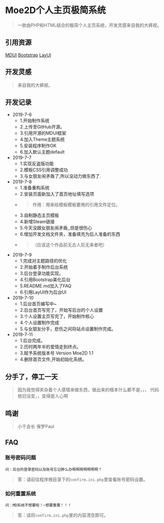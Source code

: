 # Moe2D个人主页极简系统 #
> 一款由PHP和HTML结合的极简个人主页系统，开发灵感来自我的大裤衩。

## 引用资源 ##
[MDUI](https://www.mdui.org "MDUI")
[Bootstrap](https://www.bootcss.com/ "Bootstrap")
[LayUI](https://www.layui.com/ "LayUI")

## 开发灵感 ##
> 来自我的大裤衩。

## 开发记录 ##

+ 2019-7-6
    + 1.开始制作系统
    + 2.上传至GitHub开源。
    + 3.引用开源的MDUI框架
    + 4.加入Theme主题系统
    + 5.安装程序制作OK
    + 6.加入默认主题default
+ 2019-7-7
    + 1.实现反盗版功能
    + 2.模板CSS引用调整成功
    + 3.与女朋友闹矛盾了,所以没动力做东西了.
+ 2019-7-8
    + 1.准备重构系统
    + 2.安装页面新加入了首页地址填写选项
    + >作用：用来给模板模板要用的引用文件定位。
    + 3.自制静态主页模板
    + 4.新增Steam链接
    + 5.今天没跟女朋友闹矛盾,,但是很伤心
    + 6.增加开发文档文件夹，准备填充为后人准备的东西
    + >（应该这个作品前无古人后无来者吧）
+ 2019-7-9
    + 1.完成对主题路径的优化
    + 2.开始着手制作后台系统
    + 3.后台登录功能实现。
    + 4.引用Bootstrap美化后台
    + 5.README.md加入了FAQ
    + 6.引用LayUI作为后台UI
+ 2019-7-10
    + 1.后台首页编写中~
    + 2.后台首页写完了，开始写后台的个人设置
    + 3.个人设置主页写完了，开始制作核心
    + 4.个人设置制作完成
    + 5.与女朋友分手，悲伤之间将站点设置制作完成。
+ 2019-7-11
    + 1.后台完成。
    + 2.历时两年半的爱情走到终点。
    + 3.赋予系统版本号 Version Moe2D 1.1
    + 4.删除首页文件,开始初始化系统。

## 分手了，停工一天 ##
> 因为我觉得夹杂着个人感情来做东西，做出来的根本什么都不是，，，
> 代码依旧没变，，变得是人心啊

## 鸣谢 ##
> 小千会长   保罗Paul



## FAQ ##

### 账号密码问题 ###

    问：后台的登录密码以及账号忘记肿么办啊啊啊啊啊啊啊？

>   答：请前往程序根目录下的`confirm.ini.php`里查看账号密码设置。

### 如何重置系统 ###

    问：MD系统不想要啦！~想要重置！！！

>   答：请将`confirm.ini.php`里的内容清空即可。